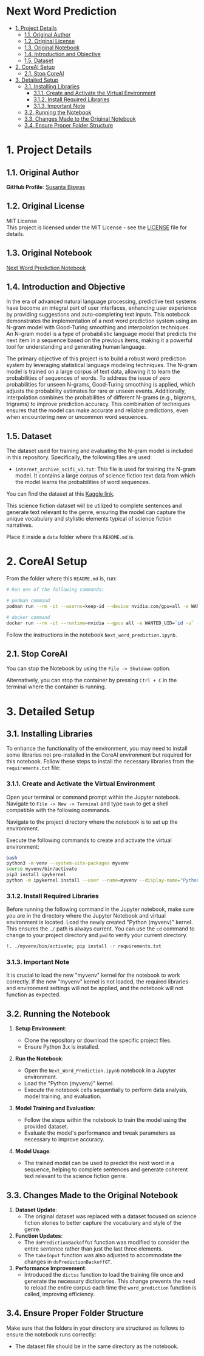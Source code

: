 <h1>Next Word Prediction</h1>

- [1. Project Details](#1-project-details)
  - [1.1. Original Author](#11-original-author)
  - [1.2. Original License](#12-original-license)
  - [1.3. Original Notebook](#13-original-notebook)
  - [1.4. Introduction and Objective](#14-introduction-and-objective)
  - [1.5. Dataset](#15-dataset)
- [2. CoreAI Setup](#2-coreai-setup)
  - [2.1. Stop CoreAI](#21-stop-coreai)
- [3. Detailed Setup](#3-detailed-setup)
  - [3.1. Installing Libraries](#31-installing-libraries)
    - [3.1.1. Create and Activate the Virtual Environment](#311-create-and-activate-the-virtual-environment)
    - [3.1.2. Install Required Libraries](#312-install-required-libraries)
    - [3.1.3. Important Note](#313-important-note)
  - [3.2. Running the Notebook](#32-running-the-notebook)
  - [3.3. Changes Made to the Original Notebook](#33-changes-made-to-the-original-notebook)
  - [3.4. Ensure Proper Folder Structure](#34-ensure-proper-folder-structure)

# 1. Project Details

## 1.1. Original Author

**GitHub Profile**: [Susanta Biswas](https://github.com/susantabiswas)

## 1.2. Original License

MIT License  
This project is licensed under the MIT License - see the [LICENSE](https://github.com/susantabiswas/Word-Prediction-Ngram/blob/master/LICENSE) file for details.

## 1.3. Original Notebook

[Next Word Prediction Notebook](https://github.com/susantabiswas/Word-Prediction-Ngram/blob/master/Word_Prediction_GoodTuring_Smoothing_with_Interpolation.ipynb)

## 1.4. Introduction and Objective

In the era of advanced natural language processing, predictive text systems have become an integral part of user interfaces, enhancing user experience by providing suggestions and auto-completing text inputs. This notebook demonstrates the implementation of a next word prediction system using an N-gram model with Good-Turing smoothing and interpolation techniques. An N-gram model is a type of probabilistic language model that predicts the next item in a sequence based on the previous items, making it a powerful tool for understanding and generating human language.

The primary objective of this project is to build a robust word prediction system by leveraging statistical language modeling techniques. The N-gram model is trained on a large corpus of text data, allowing it to learn the probabilities of sequences of words. To address the issue of zero probabilities for unseen N-grams, Good-Turing smoothing is applied, which adjusts the probability estimates for rare or unseen events. Additionally, interpolation combines the probabilities of different N-grams (e.g., bigrams, trigrams) to improve prediction accuracy. This combination of techniques ensures that the model can make accurate and reliable predictions, even when encountering new or uncommon word sequences.

## 1.5. Dataset

The dataset used for training and evaluating the N-gram model is included in this repository. Specifically, the following files are used:
- `internet_archive_scifi_v3.txt`: This file is used for training the N-gram model. It contains a large corpus of science fiction text data from which the model learns the probabilities of word sequences.

You can find the dataset at this [Kaggle link](https://www.kaggle.com/datasets/jannesklaas/scifi-stories-text-corpus).

This science fiction dataset will be utilized to complete sentences and generate text relevant to the genre, ensuring the model can capture the unique vocabulary and stylistic elements typical of science fiction narratives.

Place it inside a `data` folder where this `README.md` is.

# 2. CoreAI Setup

From the folder where this `README.md` is, run:

```bash
# Run one of the following commands:

# podman command
podman run --rm -it --userns=keep-id --device nvidia.com/gpu=all -e WANTED_UID=`id -u` -e WANTED_GID=`id -g` -e CoreAI_VERBOSE="yes" -v `pwd`:/iti -p 8888:8888 docker.io/infotrend/coreai:latest  /run_jupyter.sh

# docker command
docker run --rm -it --runtime=nvidia --gpus all -e WANTED_UID=`id -u` -e WANTED_GID=`id -g` -e CoreAI_VERBOSE="yes" -v `pwd`:/iti -p 8888:8888 infotrend/coreai:latest  /run_jupyter.sh
```

Follow the instructions in the notebook `Next_word_prediction.ipynb`.

## 2.1. Stop CoreAI

You can stop the Notebook by using the `File -> Shutdown` option.

Alternatively, you can stop the container by pressing `Ctrl + C` in the terminal where the container is running.

# 3. Detailed Setup

## 3.1. Installing Libraries

To enhance the functionality of the environment, you may need to install some libraries not pre-installed in the CoreAI environment but required for this notebook. Follow these steps to install the necessary libraries from the `requirements.txt` file:

### 3.1.1. Create and Activate the Virtual Environment

Open your terminal or command prompt within the Jupyter notebook. Navigate to `File -> New -> Terminal` and type `bash` to get a shell compatible with the following commands.

Navigate to the project directory where the notebook is to set up the environment.

Execute the following commands to create and activate the virtual environment:

```sh
bash
python3 -m venv --system-site-packages myvenv
source myvenv/bin/activate
pip3 install ipykernel
python -m ipykernel install --user --name=myvenv --display-name="Python (myvenv)"
```

### 3.1.2. Install Required Libraries

Before running the following command in the Jupyter notebook, make sure you are in the directory where the Jupyter Notebook and virtual environment is located. Load the newly created "Python (myvenv)" kernel. This ensures the `./` path is always current. You can use the `cd` command to change to your project directory and `pwd` to verify your current directory.

```sh
!. ./myvenv/bin/activate; pip install -r requirements.txt
```

### 3.1.3. Important Note

It is crucial to load the new "myvenv" kernel for the notebook to work correctly. If the new "myvenv" kernel is not loaded, the required libraries and environment settings will not be applied, and the notebook will not function as expected.

## 3.2. Running the Notebook

1. **Setup Environment**:
   - Clone the repository or download the specific project files.
   - Ensure Python 3.x is installed.

2. **Run the Notebook**:
   - Open the `Next_Word_Prediction.ipynb` notebook in a Jupyter environment.
   - Load the "Python (myvenv)" kernel.
   - Execute the notebook cells sequentially to perform data analysis, model training, and evaluation.

3. **Model Training and Evaluation**:
   - Follow the steps within the notebook to train the model using the provided dataset.
   - Evaluate the model's performance and tweak parameters as necessary to improve accuracy.

4. **Model Usage**:
   - The trained model can be used to predict the next word in a sequence, helping to complete sentences and generate coherent text relevant to the science fiction genre.

## 3.3. Changes Made to the Original Notebook

1. **Dataset Update**:
   - The original dataset was replaced with a dataset focused on science fiction stories to better capture the vocabulary and style of the genre.
2. **Function Updates**:
   - The `doPredictionBackoffGT` function was modified to consider the entire sentence rather than just the last three elements.
   - The `takeInput` function was also adjusted to accommodate the changes in `doPredictionBackoffGT`.
3. **Performance Improvement**:
   - Introduced the `dictss` function to load the training file once and generate the necessary dictionaries. This change prevents the need to reload the entire corpus each time the `word_prediction` function is called, improving efficiency.

## 3.4. Ensure Proper Folder Structure

Make sure that the folders in your directory are structured as follows to ensure the notebook runs correctly:
- The dataset file should be in the same directory as the notebook.
